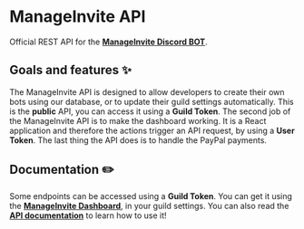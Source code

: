 # ManageInvite API

Official REST API for the **[ManageInvite Discord BOT](https://manage-invite.xyz)**.

## Goals and features ✨

The ManageInvite API is designed to allow developers to create their own bots using our database, or to update their guild settings automatically. This is the **public** API, you can access it using a **Guild Token**. The second job of the ManageInvite API is to make the dashboard working. It is a React application and therefore the actions trigger an API request, by using a **User Token**. The last thing the API does is to handle the PayPal payments.

## Documentation ✏️

Some endpoints can be accessed using a **Guild Token**. You can get it using the **[ManageInvite Dashboard](https://manage-invite.xyz)**, in your guild settings. You can also read the **[API documentation](https://developer.manage-invite.xyz)** to learn how to use it!
